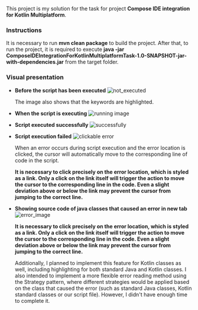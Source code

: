 This project is my solution for the task for project **Compose IDE integration for Kotlin Multiplatform**.

### Instructions
It is necessary to run **mvn clean package** to build the project.
After that, to run the project, it is required to execute **java -jar ComposeIDEIntegrationForKotlinMultiplatformTask-1.0-SNAPSHOT-jar-with-dependencies.jar** from the target folder.

### Visual presentation
- **Before the script has been executed**
  ![not_executed](https://github.com/user-attachments/assets/da9a27b3-27ee-4d0d-8d32-6e8997c36538)

  The image also shows that the keywords are highlighted.
  
- **When the script is executing**
  ![running image](https://github.com/user-attachments/assets/f3abab16-af36-4e25-b00e-01c375a1d0a2)
- **Script executed successfully**
  ![successfully](https://github.com/user-attachments/assets/0e87f7a2-b605-4098-b3e4-7f314a6a828c)
- **Script execution failed**
  ![clickable error](https://github.com/user-attachments/assets/41014642-e14c-48f0-a442-aecfae6f738f)

  When an error occurs during script execution and the error location is clicked, the cursor will automatically
  move to the corresponding line of code in the script.

  **It is necessary to click precisely on the error location, which is styled as a link. Only a click on the link
  itself will trigger the action to move the cursor to the corresponding line in the code. Even a slight deviation
  above or below the link may prevent the cursor from jumping to the correct line.**
  
- **Showing source code of java classes that caused an error in new tab**
  ![error_image](https://github.com/user-attachments/assets/09eabfc9-13d8-4e3e-a339-28d43a4e8186)

  **It is necessary to click precisely on the error location, which is styled as a link. Only a click on the link
  itself will trigger the action to move the cursor to the corresponding line in the code. Even a slight deviation
  above or below the link may prevent the cursor from jumping to the correct line.**

  Additionally, I planned to implement this feature for Kotlin classes as well, including highlighting for both standard
  Java and Kotlin classes. I also intended to implement a more flexible error reading method using the Strategy pattern,
  where different strategies would be applied based on the class that caused the error (such as standard Java classes,
  Kotlin standard classes or our script file). However, I didn't have enough time to complete it.
  



